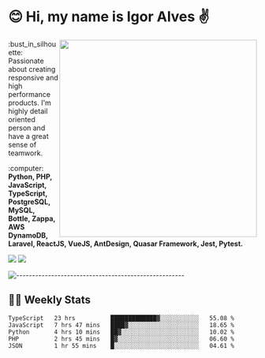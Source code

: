# :blush: Hi, my name is Igor Alves :v:

<img src="https://github-readme-stats.vercel.app/api?username=iguit0&show_icons=true&count_private=true&theme=onedark" min-width="400px" max-width="400px" width="400px" align="right" />

<p align="left"> 
  :bust_in_silhouette: Passionate about creating responsive and high performance products.
  I'm highly detail oriented person and have a great sense of teamwork.
</p>

<p align="left">
  :computer: <strong>Python, PHP, JavaScript, TypeScript, PostgreSQL, MySQL, Bottle, Zappa, AWS DynamoDB, Laravel, ReactJS, VueJS, AntDesign, Quasar Framework, Jest, Pytest.</strong>
</p>

<p align="left">
  <a href="https://www.linkedin.com/in/igor-lucio-alves" target="_blank" rel="noopener noreferrer" alt="LinkedIn">
  <img src="https://img.shields.io/badge/LinkedIn-0077B5?style=for-the-badge&logo=linkedin&logoColor=white" /></a>

  <a href="https://t.me/iguit0" target="_blank" rel="noopener noreferrer" alt="Telegram">
  <img src="https://img.shields.io/badge/Telegram-2CA5E0?style=for-the-badge&logo=telegram&logoColor=white" /></a>
</p>

![-----------------------------------------------------](https://raw.githubusercontent.com/andreasbm/readme/master/assets/lines/aqua.png)

## :man_technologist: Weekly Stats
<!--START_SECTION:waka-->
```text
TypeScript   23 hrs          █████████████▓░░░░░░░░░░░   55.08 % 
JavaScript   7 hrs 47 mins   ████▓░░░░░░░░░░░░░░░░░░░░   18.65 % 
Python       4 hrs 10 mins   ██▓░░░░░░░░░░░░░░░░░░░░░░   10.02 % 
PHP          2 hrs 45 mins   █▓░░░░░░░░░░░░░░░░░░░░░░░   06.60 % 
JSON         1 hr 55 mins    █░░░░░░░░░░░░░░░░░░░░░░░░   04.61 % 
```
<!--END_SECTION:waka-->
